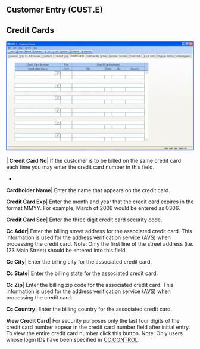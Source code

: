 ## Customer Entry (CUST.E)
<PageHeader />

## Credit Cards

![](./CUST-E-5.jpg)

| **Credit Card No**|  If the customer is to be billed on the same credit card
each time you may enter the credit card number in this field.

-  
**Cardholder Name**|  Enter the name that appears on the credit card.

**Credit Card Exp**|  Enter the month and year that the credit card expires in
the format MMYY. For example, March of 2006 would be entered as 0306.

**Credit Card Sec**|  Enter the three digit credit card security code.

**Cc Addr**|  Enter the billing street address for the associated credit card.
This information is used for the address verification service (AVS) when
processing the credit card. Note: Only the first line of the street address
(i.e. 123 Main Street) should be entered into this field.

**Cc City**|  Enter the billing city for the associated credit card.

**Cc State**|  Enter the billing state for the associated credit card.

**Cc Zip**|  Enter the billing zip code for the associated credit card. This
information is used for the address verification service (AVS) when processing
the credit card.

**Cc Country**|  Enter the billing country for the associated credit card.

**View Credit Card**|  For security purposes only the last four digits of the
credit card number appear in the credit card number field after initial entry.
To view the entire credit card number click this button. Note: Only users
whose login IDs have been specified in [CC.CONTROL](../CC-CONTROL/README.md).


<badge text= "Version 8.10.57 " vertical="middle" />

<PageFooter />
